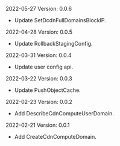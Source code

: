 2022-05-27 Version: 0.0.6
 - Update SetDcdnFullDomainsBlockIP.

2022-04-28 Version: 0.0.5
- Update RollbackStagingConfig.

2022-03-31 Version: 0.0.4
- Update user config api.

2022-03-22 Version: 0.0.3
- Update PushObjectCache.

2022-02-23 Version: 0.0.2
- Add DescribeCdnComputeUserDomain.

2022-02-21 Version: 0.0.1
- Add CreateCdnComputeDomain.

